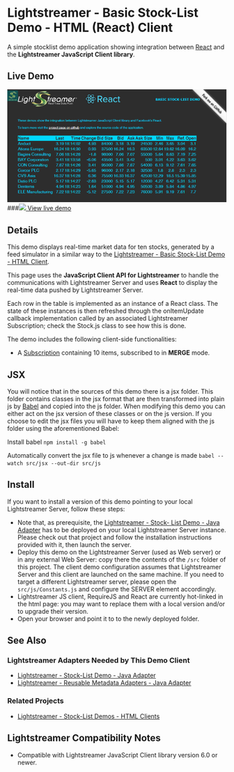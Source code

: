 # Lightstreamer - Basic Stock-List Demo - HTML (React) Client

A simple stocklist demo application showing integration between [React](https://facebook.github.io/react/index.html) and the <b>Lightstreamer JavaScript Client library</b>.

## Live Demo

[![screenshot](screenshot.png)](http://demos.lightstreamer.com/ReactDemo)<br>
###[![](http://demos.lightstreamer.com/site/img/play.png) View live demo](http://demos.lightstreamer.com/ReactDemo)<br>

## Details

This demo displays real-time market data for ten stocks, generated by a feed simulator in a similar way to the [Lightstreamer - Basic Stock-List Demo - HTML Client](https://github.com/Lightstreamer/Lightstreamer-example-StockList-client-javascript#basic-stock-list-demo---html-client).<br>

This page uses the <b>JavaScript Client API for Lightstreamer</b> to handle the communications with Lightstreamer Server and uses <b>React</b> to display the real-time data pushed by Lightstreamer Server.

Each row in the table is implemented as an instance of a React class. The state of these instances is then refreshed through the onItemUpdate callback implementation called by
an associated Lightstreamer Subscription; check the Stock.js class to see how this is done.

The demo includes the following client-side functionalities:
* A [Subscription](http://www.lightstreamer.com/docs/client_javascript_uni_api/Subscription.html) containing 10 items, subscribed to in **MERGE** mode.

## JSX

You will notice that in the sources of this demo there is a jsx folder. This folder contains classes in the jsx format that are then transformed into plain js by [Babel](https://babeljs.io/) and
copied into the js folder. When modifying this demo you can either act on the jsx version of these classes or on the js version. If you choose to edit the jsx files you will have to keep them
aligned with the js folder using the aforementioned Babel:

Install babel
`npm install -g babel`

Automatically convert the jsx file to js whenever a change is made
`babel --watch src/jsx --out-dir src/js`

## Install

If you want to install a version of this demo pointing to your local Lightstreamer Server, follow these steps:

* Note that, as prerequisite, the [Lightstreamer - Stock- List Demo - Java Adapter](https://github.com/Lightstreamer/Lightstreamer-example-Stocklist-adapter-java) has to be deployed on your local Lightstreamer Server instance. Please check out that project and follow the installation instructions provided with it, then launch the server.
* Deploy this demo on the Lightstreamer Server (used as Web server) or in any external Web Server: copy there the contents of the `/src` folder of this project. The client demo configuration assumes that Lightstreamer Server and this client are launched on the same machine. If you need to target a different Lightstreamer server, please open the `src/js/Constants.js` and configure the SERVER element accordingly.
* Lightstreamer JS client, RequireJS and React are currently hot-linked in the html page: you may want to replace them with a local version and/or to upgrade their version.
* Open your browser and point it to to the newly deployed folder.

## See Also

### Lightstreamer Adapters Needed by This Demo Client

* [Lightstreamer - Stock-List Demo - Java Adapter](https://github.com/Lightstreamer/Lightstreamer-example-Stocklist-adapter-java)
* [Lightstreamer - Reusable Metadata Adapters - Java Adapter](https://github.com/Lightstreamer/Lightstreamer-example-ReusableMetadata-adapter-java)

### Related Projects

* [Lightstreamer - Stock-List Demos - HTML Clients](https://github.com/Lightstreamer/Lightstreamer-example-Stocklist-client-javascript)

## Lightstreamer Compatibility Notes

- Compatible with Lightstreamer JavaScript Client library version 6.0 or newer.















